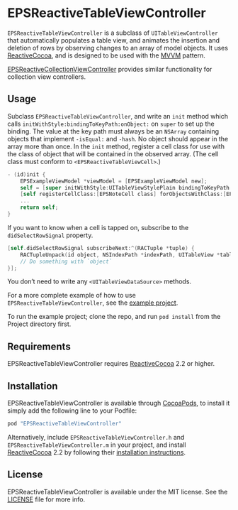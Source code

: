 # EPSReactiveTableViewController

`EPSReactiveTableViewController` is a subclass of `UITableViewController` that automatically populates a table view, and animates the insertion and deletion of rows by observing changes to an array of model objects. It uses [ReactiveCocoa](https://github.com/ReactiveCocoa/ReactiveCocoa), and is designed to be used with the [MVVM](http://en.wikipedia.org/wiki/Model_View_ViewModel) pattern.

[EPSReactiveCollectionViewController](https://github.com/ElectricPeelSoftware/EPSReactiveCollectionViewController) provides similar functionality for collection view controllers.

## Usage

Subclass `EPSReactiveTableViewController`, and write an `init` method which calls `initWithStyle:bindingToKeyPath:onObject:` on `super` to set up the binding. The value at the key path must always be an `NSArray` containing objects that implement `-isEqual:` and `-hash`. No object should appear in the array more than once. In the `init` method, register a cell class for use with the class of object that will be contained in the observed array. (The cell class must conform to `<EPSReactiveTableViewCell>`.)

```objective-c
- (id)init {
    EPSExampleViewModel *viewModel = [EPSExampleViewModel new];
    self = [super initWithStyle:UITableViewStylePlain bindingToKeyPath:@"sortedObjects" onObject:viewModel];
    [self registerCellClass:[EPSNoteCell class] forObjectsWithClass:[EPSNote class]];
    ...
    return self;
}
```

If you want to know when a cell is tapped on, subscribe to the `didSelectRowSignal` property.

```objective-c
[self.didSelectRowSignal subscribeNext:^(RACTuple *tuple) {
    RACTupleUnpack(id object, NSIndexPath *indexPath, UITableView *tableView) = tuple;
    // Do something with `object`
}];
```

You don’t need to write any `<UITableViewDataSource>` methods.

For a more complete example of how to use `EPSReactiveTableViewController`, see the [example project](https://github.com/ElectricPeelSoftware/EPSReactiveTableViewController/tree/master/Project).

To run the example project; clone the repo, and run `pod install` from the Project directory first.

## Requirements

EPSReactiveTableViewController requires [ReactiveCocoa](https://github.com/ReactiveCocoa/ReactiveCocoa) 2.2 or higher.

## Installation

EPSReactiveTableViewController is available through [CocoaPods](http://cocoapods.org), to install it simply add the following line to your Podfile:

```ruby
pod "EPSReactiveTableViewController"
```

Alternatively, include `EPSReactiveTableViewController.h` and `EPSReactiveTableViewController.m` in your project, and install [ReactiveCocoa](https://github.com/ReactiveCocoa/ReactiveCocoa) 2.2 by following their [installation instructions](https://github.com/ReactiveCocoa/ReactiveCocoa/blob/master/README.md#importing-reactivecocoa).

## License

EPSReactiveTableViewController is available under the MIT license. See the [LICENSE](https://github.com/ElectricPeelSoftware/EPSReactiveTableViewController/blob/master/LICENSE) file for more info.

